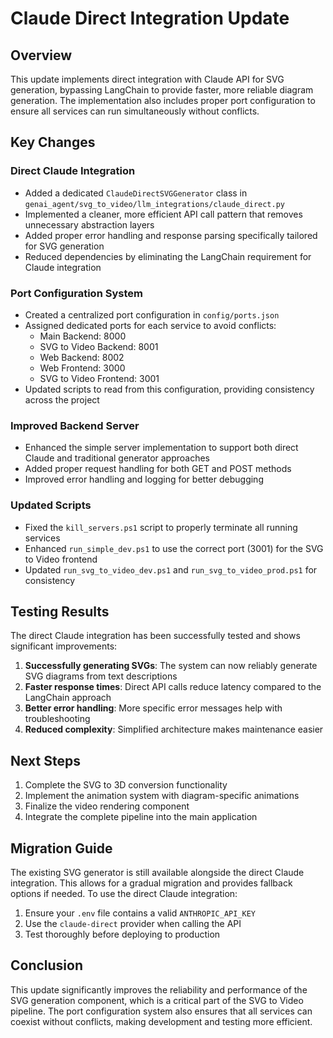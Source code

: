 # Claude Direct Integration Update

## Overview

This update implements direct integration with Claude API for SVG generation, bypassing LangChain to provide faster, more reliable diagram generation. The implementation also includes proper port configuration to ensure all services can run simultaneously without conflicts.

## Key Changes

### Direct Claude Integration

- Added a dedicated `ClaudeDirectSVGGenerator` class in `genai_agent/svg_to_video/llm_integrations/claude_direct.py`
- Implemented a cleaner, more efficient API call pattern that removes unnecessary abstraction layers
- Added proper error handling and response parsing specifically tailored for SVG generation
- Reduced dependencies by eliminating the LangChain requirement for Claude integration

### Port Configuration System

- Created a centralized port configuration in `config/ports.json`
- Assigned dedicated ports for each service to avoid conflicts:
  - Main Backend: 8000
  - SVG to Video Backend: 8001
  - Web Backend: 8002
  - Web Frontend: 3000
  - SVG to Video Frontend: 3001
- Updated scripts to read from this configuration, providing consistency across the project

### Improved Backend Server

- Enhanced the simple server implementation to support both direct Claude and traditional generator approaches
- Added proper request handling for both GET and POST methods
- Improved error handling and logging for better debugging

### Updated Scripts

- Fixed the `kill_servers.ps1` script to properly terminate all running services
- Enhanced `run_simple_dev.ps1` to use the correct port (3001) for the SVG to Video frontend
- Updated `run_svg_to_video_dev.ps1` and `run_svg_to_video_prod.ps1` for consistency

## Testing Results

The direct Claude integration has been successfully tested and shows significant improvements:

1. **Successfully generating SVGs**: The system can now reliably generate SVG diagrams from text descriptions
2. **Faster response times**: Direct API calls reduce latency compared to the LangChain approach
3. **Better error handling**: More specific error messages help with troubleshooting
4. **Reduced complexity**: Simplified architecture makes maintenance easier

## Next Steps

1. Complete the SVG to 3D conversion functionality
2. Implement the animation system with diagram-specific animations
3. Finalize the video rendering component
4. Integrate the complete pipeline into the main application

## Migration Guide

The existing SVG generator is still available alongside the direct Claude integration. This allows for a gradual migration and provides fallback options if needed. To use the direct Claude integration:

1. Ensure your `.env` file contains a valid `ANTHROPIC_API_KEY`
2. Use the `claude-direct` provider when calling the API
3. Test thoroughly before deploying to production

## Conclusion

This update significantly improves the reliability and performance of the SVG generation component, which is a critical part of the SVG to Video pipeline. The port configuration system also ensures that all services can coexist without conflicts, making development and testing more efficient.
